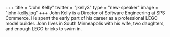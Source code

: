 +++
title = "John Kelly"
twitter = "jkelly3"
type = "new-speaker"
image = "john-kelly.jpg"
+++
John Kelly is a Director of Software Engineering at SPS Commerce.  He spent the early part of his career as a professional LEGO model builder.  John lives in South Minneapolis with his wife, two daughters, and enough LEGO bricks to swim in.
